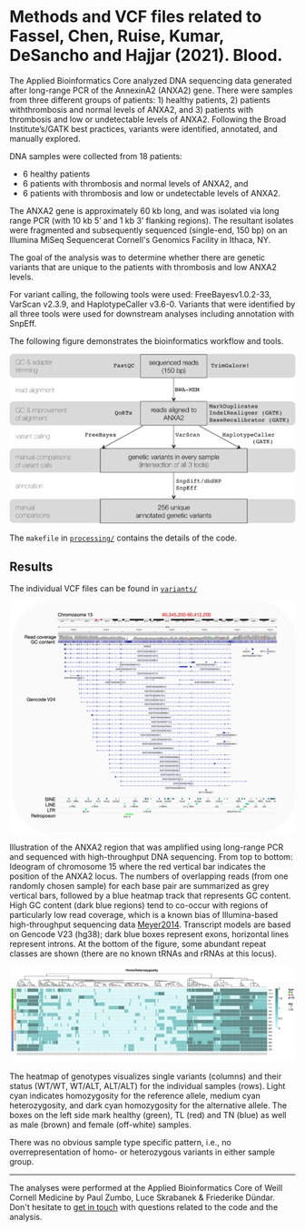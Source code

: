 # Methods and VCF files related to Fassel, Chen, Ruise, Kumar, DeSancho and Hajjar (2021). Blood.

The Applied Bioinformatics Core analyzed DNA sequencing data generated after long-range PCR of the AnnexinA2 (ANXA2) gene.
There were samples from three different groups of patients: 1) healthy patients, 2) patients withthrombosis and normal levels of ANXA2, and 3) patients with thrombosis and low or undetectable levels of ANXA2. Following the Broad Institute’s/GATK best practices, variants were identified, annotated, and manually explored.

DNA  samples  were  collected  from  18  patients:

* 6  healthy  patients
* 6  patients  with  thrombosis  and  normal  levels of  ANXA2,  and  
* 6  patients  with  thrombosis  and  low  or  undetectable  levels  of  ANXA2.

The  ANXA2  gene  is  approximately  60  kb  long,  and  was  isolated  via  long  range  PCR  (with  10  kb  5’  and  1  kb  3’  flanking  regions).
The resultant isolates were fragmented and subsequently sequenced (single-end, 150 bp) on an Illumina MiSeq Sequencerat Cornell's Genomics Facility in Ithaca, NY.

The goal of the analysis was to determine whether there are genetic variants that are unique to the patients with thrombosis and low ANXA2 levels.

For variant calling, the following tools were used: FreeBayesv1.0.2-33, VarScan v2.3.9, and HaplotypeCaller v3.6-0.
Variants that were identified by all three tools were used for downstream analyses including annotation with SnpEff.

The following figure demonstrates the bioinformatics workflow and tools.

![](figures/workflow.png)

The `makefile` in [`processing/`](processing) contains the details of the code.


## Results

The individual VCF files can be found in [`variants/`](variants)

 ![](figures/anxa2_locus.png)

Illustration of the ANXA2 region that was amplified using long-range PCR and sequenced with high-throughput DNA sequencing.
From top to bottom: Ideogram of chromosome 15 where the red vertical bar indicates the position of the ANXA2 locus.
The numbers of overlapping reads (from one randomly chosen sample) for each base pair are summarized as grey vertical bars, followed by a blue heatmap track that represents GC content.
High GC content (dark blue regions) tend to co-occur with regions of particularly low read coverage, which is a known bias of Illumina-based high-throughput sequencing data [Meyer2014](https://dx.doi.org/doi:10.1038/nrg3788).
Transcript models are based on Gencode V23 (hg38); dark blue boxes represent exons, horizontal lines represent introns.
At the bottom of the figure, some abundant repeat classes are shown (there are no known tRNAs and rRNAs at this locus).

![](figures/heatmap_homohetero_noclust-1.png)

The heatmap of genotypes visualizes single variants (columns) and their status (WT/WT, WT/ALT, ALT/ALT) for the individual samples (rows).
Light cyan indicates homozygosity for the reference allele, medium cyan heterozygosity, and dark cyan homozygosity for the alternative allele.
The boxes on the left side mark healthy (green), TL (red) and TN (blue) as well as male (brown) and female (off-white) samples.

There was no obvious sample type specific pattern, i.e., no overrepresentation of homo- or heterozygous variants in either sample group.

---------

The analyses were performed at the Applied Bioinformatics Core of Weill Cornell Medicine by Paul Zumbo, Luce Skrabanek & Friederike Dündar.
Don't hesitate to [get in touch](https://abc.med.cornell.edu/) with questions related to the code and the analysis.
